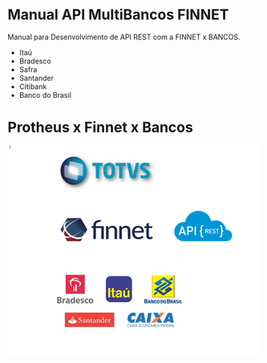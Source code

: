 # Manual API MultiBancos FINNET
Manual para Desenvolvimento de API REST com a FINNET x BANCOS.

* Itaú
* Bradesco
* Safra
* Santander
* Citibank
* Banco do Brasil

# Protheus x Finnet x Bancos
![Protheus x Finnet x Bancos](./src/imagem.PNG)

